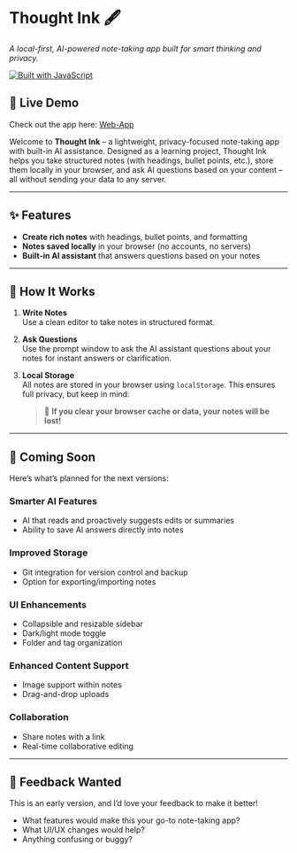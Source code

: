 # Thought Ink 🖋️  
*A local-first, AI-powered note-taking app built for smart thinking and privacy.*

[![Built with JavaScript](https://img.shields.io/badge/Built%20with-JavaScript-yellow)](https://developer.mozilla.org/en-US/docs/Web/JavaScript)

## 🚀 Live Demo

Check out the app here: [Web-App](https://my-notes-app-274145596589.us-central1.run.app/)

Welcome to **Thought Ink** – a lightweight, privacy-focused note-taking app with built-in AI assistance. Designed as a learning project, Thought Ink helps you take structured notes (with headings, bullet points, etc.), store them locally in your browser, and ask AI questions based on your content – all without sending your data to any server.

---

## ✨ Features

- **Create rich notes** with headings, bullet points, and formatting
- **Notes saved locally** in your browser (no accounts, no servers)
- **Built-in AI assistant** that answers questions based on your notes

---

## 🧠 How It Works

1. **Write Notes**  
   Use a clean editor to take notes in structured format.

2. **Ask Questions**  
   Use the prompt window to ask the AI assistant questions about your notes for instant answers or clarification.

3. **Local Storage**  
   All notes are stored in your browser using `localStorage`. This ensures full privacy, but keep in mind:
   > 🛑 **If you clear your browser cache or data, your notes will be lost!**

---

## 🚧 Coming Soon

Here’s what’s planned for the next versions:

### Smarter AI Features
- AI that reads and proactively suggests edits or summaries
- Ability to save AI answers directly into notes

### Improved Storage
- Git integration for version control and backup
- Option for exporting/importing notes

### UI Enhancements
- Collapsible and resizable sidebar
- Dark/light mode toggle
- Folder and tag organization

### Enhanced Content Support
- Image support within notes
- Drag-and-drop uploads

### Collaboration
- Share notes with a link
- Real-time collaborative editing

---

## 💬 Feedback Wanted

This is an early version, and I’d love your feedback to make it better!

- What features would make this your go-to note-taking app?
- What UI/UX changes would help?
- Anything confusing or buggy?


